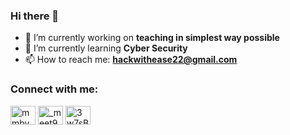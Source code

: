 ### Hi there 👋

- 🔭 I’m currently working on **teaching in simplest way possible**
- 🌱 I’m currently learning **Cyber Security**
- 📫 How to reach me: **hackwithease22@gmail.com**
<!-- - 👯 I’m looking to collaborate on ... 
- 🤔 I’m looking for help with ...
- 💬 Ask me about ...
- 😄 Pronouns: ...
- ⚡ Fun fact: ... -->

<h3 align="left">Connect with me:</h3>
<p align="left">
<!-- <a href="https://www.youtube.com/c/hackwithease" target="blank"><img align="center" src="https://raw.githubusercontent.com/rahuldkjain/github-profile-readme-generator/master/src/images/icons/Social/youtube.svg" alt="hackwithease" height="30" width="40" /></a> -->
<a href="https://twitter.com/hackwithease" target="blank"><img align="center" src="https://raw.githubusercontent.com/rahuldkjain/github-profile-readme-generator/master/src/images/icons/Social/twitter.svg" alt="mmbverse" height="30" width="40" /></a>
<a href="https://instagram.com/hackwithease" target="blank"><img align="center" src="https://raw.githubusercontent.com/rahuldkjain/github-profile-readme-generator/master/src/images/icons/Social/instagram.svg" alt="_meet99_" height="30" width="40" /></a>
  <a href="https://discord.gg/3w7sBsD6gD" target="blank"><img align="center" src="https://raw.githubusercontent.com/rahuldkjain/github-profile-readme-generator/master/src/images/icons/Social/discord.svg" alt="3w7sBsD6gD" height="30" width="40" /></a>
</p>

